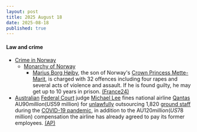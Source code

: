 ```yaml
---
layout: post
title: 2025 August 18
date: 2025-08-18
published: true
---
```



#### Law and crime

* [Crime in Norway](https://en.wikipedia.org/wiki/Crime_in_Norway "Crime in Norway")
  * [Monarchy of Norway](https://en.wikipedia.org/wiki/Monarchy_of_Norway "Monarchy of Norway")
    * [Marius Borg Høiby](https://en.wikipedia.org/wiki/Marius_Borg_H%C3%B8iby "Marius Borg Høiby"), the son of Norway's [Crown Princess Mette-Marit](https://en.wikipedia.org/wiki/Crown_Princess_Mette-Marit "Crown Princess Mette-Marit"), is charged with 32 offences including four rapes and several acts of violence and assault. If he is found guilty, he may get up to 10 years in prison. [(France24)](https://www.france24.com/en/live-news/20250818-son-of-norway-princess-charged-with-four-rapes)
* [Australian](https://en.wikipedia.org/wiki/Australia "Australia") [Federal Court](https://en.wikipedia.org/wiki/Federal_Court_of_Australia "Federal Court of Australia") judge [Michael Lee](https://en.wikipedia.org/wiki/Michael_Lee_%28judge%29 "Michael Lee (judge)") fines national airline [Qantas](https://en.wikipedia.org/wiki/Qantas "Qantas") AU$90 million (US$59 million) for [unlawfully](https://en.wikipedia.org/wiki/Australian_labour_law "Australian labour law") outsourcing 1,820 [ground staff](https://en.wikipedia.org/wiki/Ground_staff "Ground staff") during the [COVID-19 pandemic](https://en.wikipedia.org/wiki/COVID-19_pandemic_in_Australia "COVID-19 pandemic in Australia"), in addition to the AU$120 million (US$78 million) compensation the airline has already agreed to pay its former employees. [(AP)](https://apnews.com/article/australia-qantas-fined-court-illegal-firing-staff-965b80da6e9b14dbf7a4809a85f803ac)
